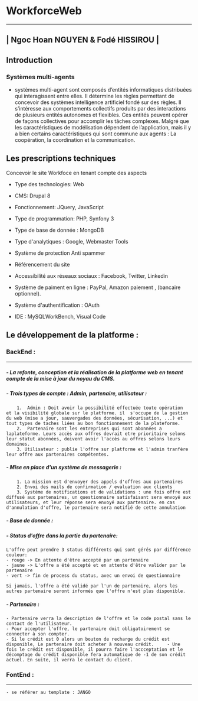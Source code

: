 # WorkforceWeb
---

|   Ngoc Hoan NGUYEN     &   Fodé HISSIROU           |
---


## Introduction


### Systèmes multi-agents

-  systèmes multi-agent sont composés d’entités informatiques distribuées qui interagissent entre elles. 
Il détermine les règles permettant de concevoir des systèmes intelligence artificiel fondé sur des règles. 
Il s’intéresse aux comportements collectifs produits par des interactions de plusieurs entités autonomes et flexibles.
Ces entités peuvent opérer de façons collectives pour accomplir les tâches complexes. 
Malgré que les caractéristiques de modélisation dépendent de l’application, 
mais il y a bien certains caractéristiques qui sont commune aux agents : La coopération, la coordination et la communication.

## Les prescriptions techniques 

Concevoir le site Workfoce en tenant compte des aspects

- Type des technologies: Web

- CMS: Drupal 8

- Fonctionnement: JQuery, JavaScript

- Type de programmation: PHP, Synfony 3

- Type de base de donnée : MongoDB

- Type d'analytiques : Google, Webmaster Tools

- Système de protection Anti spammer

- Référencement du site

- Accessibilité aux réseaux sociaux : Facebook, Twitter, Linkedin

- Système de paiment en ligne : PayPal, Amazon paiement , (bancaire optionnel).

- Système d'authentification : OAuth

- IDE : MySQLWorkBench, Visual Code


## Le développement de la platforme : 


### BackEnd :
------------

##### - La refonte, conception et la réalisation de la platforme web en tenant compte de la mise à jour du noyau du CMS.


##### - Trois types de compte : Admin, partenaire, utilisateur : 

		1.	Admin : Doit avoir la possibilité effectuée toute opération  et la visibilité globale sur le platforme. il  s'occupe de la gestion du web (mise a jour, sauvergades des données, sécurisation, ...) et tout types de taches liées au bon fonctionnement de la plateforme.
		2.  Partenaire sont les entreprises qui sont abonnées a laplateforme. Leurs accès aux offres devrait etre prioritaire selons leur statut abonnées, doivent avoir l'accès au offres selons leurs domaines. 
		3. Utilisateur : publie l'offre sur platforme et l'admin tranfère leur offre aux partenaires compétentes. 
		
		
##### - Mise en place d'un système de messagerie :

		1. La mission est d'envoyer des appels d'offres aux partenaires
		2. Envoi des mails de confirmation / evaluation aux clients
		3. Système de notifications et de validations : une fois offre est diffusé aux partenaires, un questionnaire satisfaisant sera envoyé aux utilisateurs, et leur réponse sera envoyé aux partenaire. en cas d'annulation d'offre, le partenaire sera notifié de cette annulation

##### - Base de donnée :	


##### - Status d'offre dans la partie du partenaire:	
	L'offre peut prendre 3 status différents qui sont gérés par différence couleur:
	- rouge -> En attente d'être accepté par un partenaire
	- jaune -> L'offre a été accepté et en attente d'être valider par le partenaire
	- vert -> fin de process du status, avec un envoi de questionnaire 

	Si jamais, l'offre a été validé par l'un de partenaire, alors les autres partenaire seront informés que l'offre n'est plus disponible.
		
##### - Partenaire :	
	- Partenaire verra la description de l'offre et le code postal sans le contact de l'utilisateur.
	- Pour accepter l'offre, le partenaire doit obligatoirement se connecter à son compter.	
	- Si le crédit est 0 alors un bouton de recharge du crédit est disponible, Le partenaire doit acheter à nouveau crédit. 	- Une fois le crédit est disponible, il pourra faire l'accceptation et le décomptage du crédit disponible fera automatique de -1 de son crédit actuel. En suite, il verra le contact du client.
	
### FontEnd :
------------
	- se référer au template : JANGO

